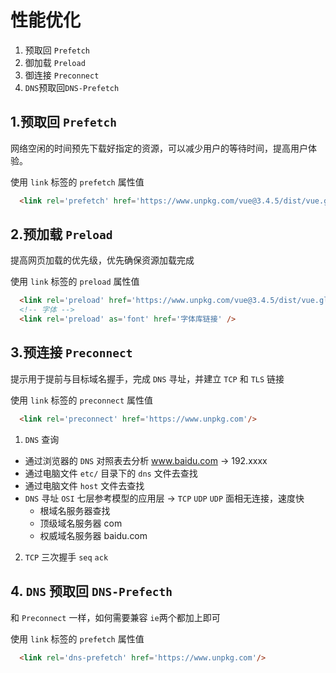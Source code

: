 
# 性能优化
1. 预取回 `Prefetch`
2. 御加载 `Preload`
3. 御连接 `Preconnect`
4. `DNS`预取回`DNS-Prefetch`

## 1.预取回 `Prefetch`
网络空闲的时间预先下载好指定的资源，可以减少用户的等待时间，提高用户体验。  

使用 `link` 标签的 `prefetch` 属性值

```html
  <link rel='prefetch' href='https://www.unpkg.com/vue@3.4.5/dist/vue.global.js'/>
```

## 2.预加载 `Preload`
提高网页加载的优先级，优先确保资源加载完成  

使用 `link` 标签的 `preload` 属性值

```html
  <link rel='preload' href='https://www.unpkg.com/vue@3.4.5/dist/vue.global.js'/>
  <!-- 字体 -->
  <link rel='preload' as='font' href='字体库链接' />
```

## 3.预连接 `Preconnect`

提示用于提前与目标域名握手，完成 `DNS` 寻址，并建立 `TCP` 和 `TLS` 链接

使用 `link` 标签的 `preconnect` 属性值

```html
  <link rel='preconnect' href='https://www.unpkg.com'/>
```

1. `DNS` 查询
  - 通过浏览器的 `DNS` 对照表去分析 www.baidu.com -> 192.xxxx
  - 通过电脑文件 `etc/` 目录下的 `dns` 文件去查找
  - 通过电脑文件 `host` 文件去查找
  - `DNS` 寻址 `OSI` 七层参考模型的应用层 -> `TCP` `UDP` `UDP` 面相无连接，速度快
    - 根域名服务器查找
    - 顶级域名服务器 com
    - 权威域名服务器 baidu.com
2. `TCP` 三次握手 `seq` `ack`

## 4. `DNS` 预取回 `DNS-Prefecth`
和 `Preconnect` 一样，如何需要兼容 `ie`两个都加上即可

使用 `link` 标签的 `prefetch` 属性值

```html
  <link rel='dns-prefetch' href='https://www.unpkg.com'/>
```